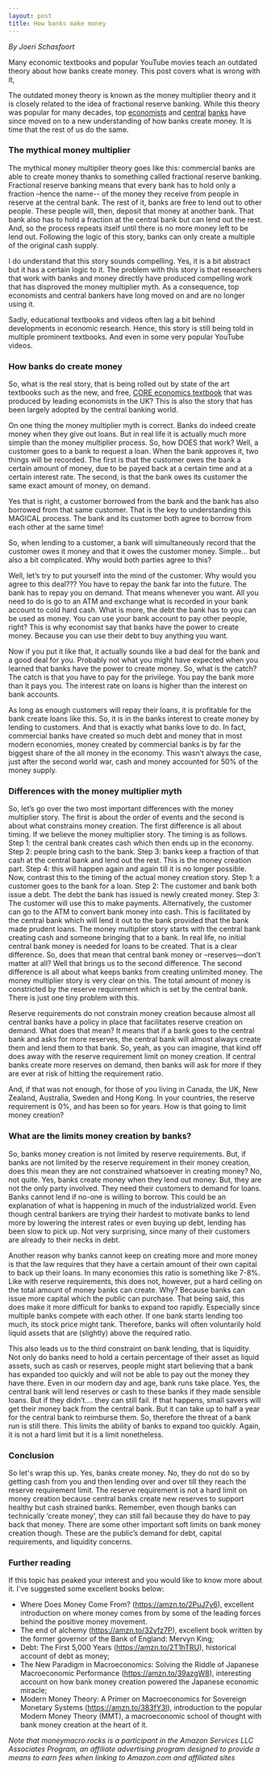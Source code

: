 ```yaml
---
layout: post
title: How banks make money
---
```

*By Joeri Schasfoort*

Many economic textbooks and popular YouTube movies teach an outdated theory about how banks create money. This post covers what is wrong with it,

The outdated money theory is known as the money multiplier theory and it is closely related to the idea of fractional reserve banking. While this theory was popular for many decades, top [economists](https://www.amazon.com/Between-Debt-Devil-Credit-Finance/dp/0691169640/ref=as_li_ss_tl?keywords=debt+and+the+devil&qid=1582217685&sr=8-1&linkCode=ll1&tag=moneymacro-20&linkId=1f3e70e89b716260ecd3840b7975ed95&language=en_US) and [central](https://www.bankofengland.co.uk/quarterly-bulletin/2014/q1/money-in-the-modern-economy-an-introduction) [banks](https://www.bundesbank.de/en/tasks/topics/how-money-is-created-667392) have since moved on to a new understanding of how banks create money. It is time that the rest of us do the same.

### The mythical money multiplier

The mythical money multiplier theory goes like this: commercial banks are able to create money thanks to something called fractional reserve banking. Fractional reserve banking means that every bank has to hold only a fraction –hence the name-- of the money they receive from people in reserve at the central bank. The rest of it, banks are free to lend out to other people. These people will, then, deposit that money at another bank. That bank also has to hold a fraction at the central bank but can lend out the rest. And, so the process repeats itself until there is no more money left to be lend out. Following the logic of this story, banks can only create a multiple of the original cash supply.

I do understand that this story sounds compelling. Yes, it is a bit abstract but it has a certain logic to it.
The problem with this story is that researchers that work with banks and money directly have produced compelling work that has disproved the money multiplier myth. As a consequence, top economists and central bankers have long moved on and are no longer using it.

Sadly, educational textbooks and videos often lag a bit behind developments in economic research. Hence, this story is still being told in multiple prominent textbooks. And even in some very popular YouTube videos.

### How banks do create money

So, what is the real story, that is being rolled out by state of the art textbooks such as the new, and free, [CORE economics textbook](https://www.core-econ.org/) that was produced by leading economists in the UK? This is also the story that has been largely adopted by the central banking world.

On one thing the money multiplier myth is correct. Banks do indeed create money when they give out loans. But in real life it is actually much more simple than the money multiplier process. So, how DOES that work? Well, a customer goes to a bank to request a loan. When the bank approves it, two things will be recorded. The first is that the customer owes the bank a certain amount of money, due to be payed back at a certain time and at a certain interest rate. The second, is that the bank owes its customer the same exact amount of money, on demand.

Yes that is right, a customer borrowed from the bank and the bank has also borrowed from that same customer. That is the key to understanding this MAGICAL process. The bank and its customer both agree to borrow from each other at the same time!

So, when lending to a customer, a bank will simultaneously record that the customer owes it money and that it owes the customer money. Simple… but also a bit complicated. Why would both parties agree to this?

Well, let’s try to put yourself into the mind of the customer. Why would you agree to this deal??? You have to repay the bank far into the future. The bank has to repay you on demand. That means whenever you want. All you need to do is go to an ATM and exchange what is recorded in your bank account to cold hard cash. What is more, the debt the bank has to you can be used as money. You can use your bank account to pay other people, right? This is why economist say that banks have the power to create money. Because you can use their debt to buy anything you want.

Now if you put it like that, it actually sounds like a bad deal for the bank and a good deal for you. Probably not what you might have expected when you learned that banks have the power to create money. So, what is the catch? The catch is that you have to pay for the privilege. You pay the bank more than it pays you. The interest rate on loans is higher than the interest on bank accounts.

As long as enough customers will repay their loans, it is profitable for the bank create loans like this. So, it is in the banks interest to create money by lending to customers. And that is exactly what banks love to do. In fact, commercial banks have created so much debt and money that in most modern economies, money created by commercial banks is by far the biggest share of the all money in the economy. This wasn’t always the case, just after the second world war, cash and money accounted for 50% of the money supply.

### Differences with the money multiplier myth

So, let’s go over the two most important differences with the money multiplier story. The first is about the order of events and the second is about what constrains money creation. The first difference is all about timing. If we believe the money multiplier story. The timing is as follows. Step 1: the central bank creates cash which then ends up in the economy. Step 2: people bring cash to the bank. Step 3: banks keep a fraction of that cash at the central bank and lend out the rest. This is the money creation part. Step 4: this will happen again and again till it is no longer possible. Now, contrast this to the timing of the actual money creation story. Step 1: a customer goes to the bank for a loan. Step 2: The customer and bank both issue a debt. The debt the bank has issued is newly created money. Step 3: The customer will use this to make payments. Alternatively, the customer can go to the ATM to convert bank money into cash. This is facilitated by the central bank which will lend it out to the bank provided that the bank made prudent loans.
The money multiplier story starts with the central bank creating cash and someone bringing that to a bank. In real life, no initial central bank money is needed for loans to be created. That is a clear difference. So, does that mean that central bank money or –reserves—don’t matter at all? Well that brings us to the second difference. The second difference is all about what keeps banks from creating unlimited money. The money multiplier story is very clear on this. The total amount of money is constricted by the reserve requirement which is set by the central bank. There is just one tiny problem with this.

Reserve requirements do not constrain money creation because almost all central banks have a policy in place that facilitates reserve creation on demand. What does that mean? It means that if a bank goes to the central bank and asks for more reserves, the central bank will almost always create them and lend them to that bank. So, yeah, as you can imagine, that kind off does away with the reserve requirement limit on money creation. If central banks create more reserves on demand, then banks will ask for more if they are ever at risk of hitting the requirement ratio.

And, if that was not enough, for those of you living in Canada, the UK, New Zealand, Australia, Sweden and Hong Kong. In your countries, the reserve requirement is 0%, and has been so for years. How is that going to limit money creation?

### What are the limits money creation by banks?

So, banks money creation is not limited by reserve requirements. But, if banks are not limited by the reserve requirement in their money creation, does this mean they are not constrained whatsoever in creating money?
No, not quite. Yes, banks create money when they lend out money. But, they are not the only party involved. They need their customers to demand for loans. Banks cannot lend if no-one is willing to borrow. This could be an explanation of what is happening in much of the industrialized world. Even though central bankers are trying their hardest to motivate banks to lend more by lowering the interest rates or even buying up debt, lending has been slow to pick up. Not very surprising, since many of their customers are already to their necks in debt.

Another reason why banks cannot keep on creating more and more money is that the law requires that they have a certain amount of their own capital to back up their loans. In many economies this ratio is something like 7-8%. Like with reserve requirements, this does not, however, put a hard ceiling on the total amount of money banks can create. Why? Because banks can issue more capital which the public can purchase. That being said, this does make it more difficult for banks to expand too rapidly. Especially since multiple banks compete with each other. If one bank starts lending too much, its stock price might tank. Therefore, banks will often voluntarily hold liquid assets that are (slightly) above the required ratio.

This also leads us to the third constraint on bank lending, that is liquidity. Not only do banks need to hold a certain percentage of their asset as liquid assets, such as cash or reserves, people might start believing that a bank has expanded too quickly and will not be able to pay out the money they have there. Even in our modern day and age, bank runs take place. Yes, the central bank will lend reserves or cash to these banks if they made sensible loans. But if they didn’t.... they can still fail. If that happens, small savers will get their money back from the central bank. But it can take up to half a year for the central bank to reimburse them. So, therefore the threat of a bank run is still there. This limits the ability of banks to expand too quickly. Again, it is not a hard limit but it is a limit nonetheless.

### Conclusion

So let's wrap this up. Yes, banks create money. No, they do not do so by getting cash from you and then lending over and over till they reach the reserve requirement limit. The reserve requirement is not a hard limit on money creation because central banks create new reserves to support healthy but cash strained banks. Remember, even though banks can technically ‘create money’, they can still fail because they do have to pay back that money. There are some other important soft limits on bank money creation though. These are the public’s demand for debt, capital requirements, and liquidity concerns.

### Further reading
If this topic has peaked your interest and you would like to know more about it. I've suggested some excellent books below:

* Where Does Money Come From? (https://amzn.to/2PuJ7y6), excellent introduction on where money comes from by some of the leading forces behind the positive money movement.
* The end of alchemy (https://amzn.to/32yfz7P), excellent book written by the former governor of the Bank of England: Mervyn King;
* Debt: The First 5,000 Years (https://amzn.to/2T1hTRU), historical account of debt as money;
* The New Paradigm in Macroeconomics: Solving the Riddle of Japanese Macroeconomic Performance (https://amzn.to/39azgW8), interesting account on how bank money creation powered the Japanese economic miracle;
* Modern Money Theory: A Primer on Macroeconomics for Sovereign Monetary Systems (https://amzn.to/383fY3l), introduction to the popular Modern Money Theory (MMT), a macroeconomic school of thought with bank money creation at the heart of it.

*Note that moneymacro.rocks is a participant in the Amazon Services LLC Associates Program, an affiliate advertising program designed to provide a means to earn fees when linking to Amazon.com and affiliated sites*
